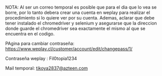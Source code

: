 

NOTA: Al ser un correo temporal es posible que para el dia que lo vea se borre, por lo tanto debera crear una cuenta en weplay para realizar el procedimiento si lo quiere ver por su cuenta. Ademas, aclarar que debe tener instalado el chromedriver y selenium y asegurarse que la direccion donde guarde el chromedriver sea exactamente el mismo al que se encuentra en el codigo. 

PAgina para cambiar contraseña:  https://www.weplay.cl/customer/account/edit/changepass/1/

Contraseña  weplay : Fil0topia1234

Mail temporal: tikoya2837@azteen.com

